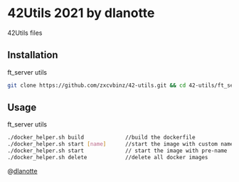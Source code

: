 # 42Utils 2021 by dlanotte

42Utils files

## Installation

ft_server utils
```bash
git clone https://github.com/zxcvbinz/42-utils.git && cd 42-utils/ft_server_utils/ && mv * ../../ && cd ../../ && chmod 755 ./docker_helper.sh && echo base >> .gitignore && echo docker_helper.sh >> .gitignore && echo 42-utils >> .gitignore &&./docker_helper.sh 
```

## Usage
ft_server utils
```bash
./docker_helper.sh build             //build the dockerfile
./docker_helper.sh start [name]      //start the image with custom name 
./docker_helper.sh start             // start the image with pre-name 
./docker_helper.sh delete            //delete all docker images
```
@[dlanotte](https://profile.intra.42.fr/users/dlanotte)
